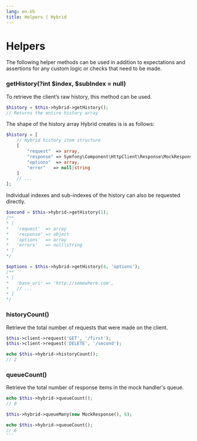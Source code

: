 ```yaml
---
lang: en-US
title: Helpers | Hybrid
---
```


# Helpers

The following helper methods can be used in addition to expectations and assertions for any custom logic or checks that need to be made.

### getHistory(?int $index, $subIndex = null)

To retrieve the client’s raw history, this method can be used.

```php
$history = $this->hybrid->getHistory();
// Returns the entire history array
```

The shape of the history array Hybrid creates is is as follows:

```php
$history = [
    // Hybrid history item structure
    [
        "request"  => array,
        "response" => Symfony\Component\HttpClient\Response\MockResponse object,
        "options"  => array,
        "error"   => null|string 
    ]
    // ...
];
```

Individual indexes and sub-indexes of the history can also be requested directly.

```php
$second = $this->hybrid->getHistory(1);
/**
* [
*   'request'  => array
*   'response' => object
*   'options'  => array
*   'errors'   => null|string
* ]
*/

$options = $this->hybrid->getHistory(4, 'options');
/**
* [
*   'base_uri' => 'http://somewhere.com',
*   // ...
* ]
*/
```

### historyCount()

Retrieve the total number of requests that were made on the client.

```php
$this->client->request('GET', '/first');
$this->client->request('DELETE', '/second');

echo $this->hybrid->historyCount();
// 2
```

### queueCount()

Retrieve the total number of response items in the mock handler's queue.

````php
echo $this->hybrid->queueCount();
// 0

$this->hybrid->queueMany(new MockResponse(), 6);

echo $this->hybrid->queueCount();
// 6
```